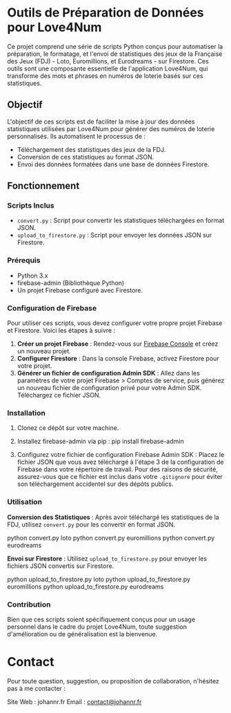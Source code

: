 # Outils de Préparation de Données pour Love4Num

Ce projet comprend une série de scripts Python conçus pour automatiser la préparation, le formatage, et l'envoi de statistiques des jeux de la Française des Jeux (FDJ) - Loto, Euromillions, et Eurodreams - sur Firestore. Ces outils sont une composante essentielle de l'application Love4Num, qui transforme des mots et phrases en numéros de loterie basés sur ces statistiques.

## Objectif

L'objectif de ces scripts est de faciliter la mise à jour des données statistiques utilisées par Love4Num pour générer des numéros de loterie personnalisés. Ils automatisent le processus de :

- Téléchargement des statistiques des jeux de la FDJ.
- Conversion de ces statistiques au format JSON.
- Envoi des données formatées dans une base de données Firestore.

## Fonctionnement

### Scripts Inclus

- `convert.py` : Script pour convertir les statistiques téléchargées en format JSON.
- `upload_to_firestore.py` : Script pour envoyer les données JSON sur Firestore.

### Prérequis

- Python 3.x
- firebase-admin (Bibliothèque Python)
- Un projet Firebase configuré avec Firestore.

### Configuration de Firebase

Pour utiliser ces scripts, vous devez configurer votre propre projet Firebase et Firestore. Voici les étapes à suivre :

1. **Créer un projet Firebase** : Rendez-vous sur [Firebase Console](https://console.firebase.google.com/) et créez un nouveau projet.
2. **Configurer Firestore** : Dans la console Firebase, activez Firestore pour votre projet.
3. **Générer un fichier de configuration Admin SDK** : Allez dans les paramètres de votre projet Firebase > Comptes de service, puis générez un nouveau fichier de configuration privé pour votre Admin SDK. Téléchargez ce fichier JSON.

### Installation

1. Clonez ce dépôt sur votre machine.
2. Installez firebase-admin via pip :
   pip install firebase-admin

3. Configurez votre fichier de configuration Firebase Admin SDK : Placez le fichier JSON que vous avez téléchargé à l'étape 3 de la configuration de Firebase dans votre répertoire de travail. Pour des raisons de sécurité, assurez-vous que ce fichier est inclus dans votre `.gitignore` pour éviter son téléchargement accidentel sur des dépôts publics.

### Utilisation

**Conversion des Statistiques** : Après avoir téléchargé les statistiques de la FDJ, utilisez `convert.py` pour les convertir en format JSON.

python convert.py loto
python convert.py euromillions
python convert.py eurodreams

**Envoi sur Firestore** : Utilisez `upload_to_firestore.py` pour envoyer les fichiers JSON convertis sur Firestore.

python upload_to_firestore.py loto
python upload_to_firestore.py euromillions
python upload_to_firestore.py eurodreams

### Contribution

Bien que ces scripts soient spécifiquement conçus pour un usage personnel dans le cadre du projet Love4Num, toute suggestion d'amélioration ou de généralisation est la bienvenue.

# Contact

Pour toute question, suggestion, ou proposition de collaboration, n'hésitez pas à me contacter :

Site Web : johannr.fr
Email : contact@johannr.fr
